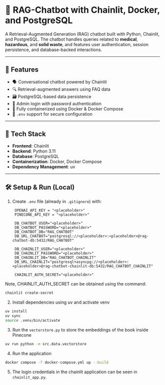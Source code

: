 # 🧠 RAG-Chatbot with Chainlit, Docker, and PostgreSQL

A Retrieval-Augmented Generation (RAG) chatbot built with Python, Chainlit, and PostgreSQL. The chatbot handles queries related to **medical**, **hazardous**, and **solid waste**, and features user authentication, session persistence, and database-backed interactions.

---

## 🚀 Features

- 🗣️ Conversational chatbot powered by Chainlit  
- 🔍 Retrieval-augmented answers using FAQ data  
- 🗃️ PostgreSQL-based data persistence  
- 🔐 Admin login with password authentication  
- 🐳 Fully containerized using Docker & Docker Compose  
- 📂 `.env` support for secure configuration  

---

## 🧰 Tech Stack

- **Frontend**: Chainlit  
- **Backend**: Python 3.11  
- **Database**: PostgreSQL  
- **Containerization**: Docker, Docker Compose  
- **Dependency Management**: uv 

---

## 🛠️ Setup & Run (Local)

1. Create `.env` file (already in `.gitignore`) with:
   ```env
    OPENAI_API_KEY = "<placeholder>"
    PINECONE_API_KEY = "<placeholder>"

    DB_CHATBOT_USER="<placeholder>"
    DB_CHATBOT_PASSWORD="<placeholder>"
    DB_CHATBOT_DB="RAG_CHATBOT"
    DB_URL_CHATBOT="postgresql://<placeholder>:<placeholder>@rag-chatbot-db:5432/RAG_CHATBOT"

    DB_CHAINLIT_USER="<placeholder>"
    DB_CHAINLIT_PASSWORD="<placeholder>"
    DB_CHAINLIT_DB="RAG_CHATBOT_CHAINLIT"
    DB_URL_CHAINLIT="postgresql+asyncpg://<placeholder>:<placeholder>@rag-chatbot-chainlit-db:5432/RAG_CHATBOT_CHAINLIT"

    CHAINLIT_AUTH_SECRET="<placeholder>"

Note, CHAINLIT_AUTH_SECRET can be obtained using the command:
```bash
chainlit create-secret
```

2. Install dependencies using uv and activate venv
```bash
uv install
uv sync
source .venv/bin/activate
```

3. Run the `vectorstore.py` to store the embeddings of the book inside Pinecone
```bash
uv run python -m src.data.vectorstore
```

4. Run the application
```bash
docker compose -f docker-compose.yml up --build
```

5. The login credentials in the chainlit application can be seen in `chainlit_app.py`.